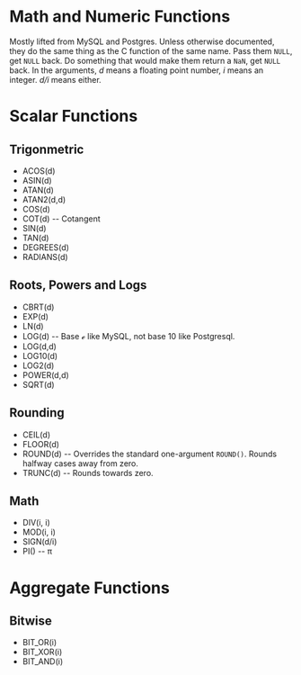 Math and Numeric Functions
==========================

Mostly lifted from MySQL and Postgres. Unless otherwise documented,
they do the same thing as the C function of the same name. Pass them
`NULL`, get `NULL` back. Do something that would make them return a
`NaN`, get `NULL` back. In the arguments, *d* means a floating point
number, *i* means an integer. *d/i* means either.

Scalar Functions
================

Trigonmetric
------------

* ACOS(d)
* ASIN(d)
* ATAN(d)
* ATAN2(d,d)
* COS(d)
* COT(d) -- Cotangent
* SIN(d)
* TAN(d)
* DEGREES(d)
* RADIANS(d)

Roots, Powers and Logs
----------------------

* CBRT(d)
* EXP(d)
* LN(d)
* LOG(d) -- Base ℯ like MySQL, not base 10 like Postgresql.
* LOG(d,d)
* LOG10(d)
* LOG2(d)
* POWER(d,d)
* SQRT(d)

Rounding
--------

* CEIL(d)
* FLOOR(d)
* ROUND(d) -- Overrides the standard one-argument `ROUND()`. Rounds
  halfway cases away from zero.
* TRUNC(d) -- Rounds towards zero.

Math
----

* DIV(i, i)
* MOD(i, i)
* SIGN(d/i)
* PI() -- π

Aggregate Functions
===================

Bitwise
-------

* BIT_OR(i)
* BIT_XOR(i)
* BIT_AND(i)
